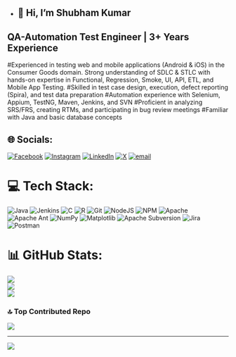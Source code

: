 - ## 👋 Hi, I’m Shubham Kumar
  
 ## QA-Automation Test Engineer | 3+ Years Experience

#Experienced in testing web and mobile applications (Android & iOS) in the Consumer Goods domain. Strong understanding of SDLC & STLC with hands-on expertise in Functional, Regression, Smoke, UI, API, ETL, and Mobile App Testing.
#Skilled in test case design, execution, defect reporting (Spira), and test data preparation
#Automation experience with Selenium, Appium, TestNG, Maven, Jenkins, and SVN
#Proficient in analyzing SRS/FRS, creating RTMs, and participating in bug review meetings
#Familiar with Java and basic database concepts

## 🌐 Socials:
[![Facebook](https://img.shields.io/badge/Facebook-%231877F2.svg?logo=Facebook&logoColor=white)](https://facebook.com/ig.shubhamraj) [![Instagram](https://img.shields.io/badge/Instagram-%23E4405F.svg?logo=Instagram&logoColor=white)](https://instagram.com/ig.shubhamraj) [![LinkedIn](https://img.shields.io/badge/LinkedIn-%230077B5.svg?logo=linkedin&logoColor=white)](https://linkedin.com/in/ig-shubhamraj) [![X](https://img.shields.io/badge/X-black.svg?logo=X&logoColor=white)](https://x.com/shubhamraj001) [![email](https://img.shields.io/badge/Email-D14836?logo=gmail&logoColor=white)](mailto:ig.shubhamraj@gmail.com) 

# 💻 Tech Stack:
![Java](https://img.shields.io/badge/java-%23ED8B00.svg?style=for-the-badge&logo=openjdk&logoColor=white) ![Jenkins](https://img.shields.io/badge/jenkins-%232C5263.svg?style=for-the-badge&logo=jenkins&logoColor=white) ![C](https://img.shields.io/badge/c-%2300599C.svg?style=for-the-badge&logo=c&logoColor=white) ![R](https://img.shields.io/badge/r-%23276DC3.svg?style=for-the-badge&logo=r&logoColor=white) ![Git](https://img.shields.io/badge/git-%23F05033.svg?style=for-the-badge&logo=git&logoColor=white) ![NodeJS](https://img.shields.io/badge/node.js-6DA55F?style=for-the-badge&logo=node.js&logoColor=white) ![NPM](https://img.shields.io/badge/NPM-%23CB3837.svg?style=for-the-badge&logo=npm&logoColor=white) ![Apache](https://img.shields.io/badge/apache-%23D42029.svg?style=for-the-badge&logo=apache&logoColor=white) ![Apache Ant](https://img.shields.io/badge/Apache%20Ant-A81C7D?style=for-the-badge&logo=Apache%20Ant&logoColor=white) ![NumPy](https://img.shields.io/badge/numpy-%23013243.svg?style=for-the-badge&logo=numpy&logoColor=white) ![Matplotlib](https://img.shields.io/badge/Matplotlib-%23ffffff.svg?style=for-the-badge&logo=Matplotlib&logoColor=black) ![Apache Subversion](https://img.shields.io/badge/subversion-%23809CC9.svg?style=for-the-badge&logo=subversion&logoColor=white) ![Jira](https://img.shields.io/badge/jira-%230A0FFF.svg?style=for-the-badge&logo=jira&logoColor=white) ![Postman](https://img.shields.io/badge/Postman-FF6C37?style=for-the-badge&logo=postman&logoColor=white)
# 📊 GitHub Stats:
![](https://github-readme-stats.vercel.app/api?username=ig-shubhamraj&theme=tokyonight&hide_border=false&include_all_commits=false&count_private=false)<br/>
![](https://nirzak-streak-stats.vercel.app/?user=ig-shubhamraj&theme=tokyonight&hide_border=false)<br/>
![](https://github-readme-stats.vercel.app/api/top-langs/?username=ig-shubhamraj&theme=tokyonight&hide_border=false&include_all_commits=false&count_private=false&layout=compact)

### 🔝 Top Contributed Repo
![](https://github-contributor-stats.vercel.app/api?username=ig-shubhamraj&limit=5&theme=dark&combine_all_yearly_contributions=true)

---
[![](https://visitcount.itsvg.in/api?id=ig-shubhamraj&icon=0&color=0)](https://visitcount.itsvg.in)

<!-- Proudly created with GPRM ( https://gprm.itsvg.in ) -->


<!-- Proudly created with GPRM ( https://gprm.itsvg.in ) -->
<!---
Shubham Kumar/ig-shubhamraj is a ✨ special ✨ repository because its `README.md` (this file) appears on your GitHub profile.
You can click the Preview link to take a look at your changes.
--->
